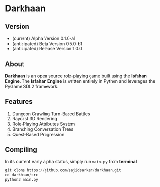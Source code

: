 # Darkhaan

## Version
- (current) Alpha Version 0.1.0-a1
- (anticipated) Beta Version 0.5.0-b1
- (anticipated) Release Version 1.0.0

## About
**Darkhaan** is an open source role-playing game built using the **Isfahan Engine**. The **Isfahan Engine** is written entirely in Python and leverages the PyGame SDL2 framework.

## Features
1. Dungeon Crawling Turn-Based Battles
2. Raycast 3D Rendering
3. Role-Playing Attributes System
4. Branching Conversation Trees
5. Quest-Based Progression

## Compiling
In its current early alpha status, simply run `main.py` from **terminal**.

```python
git clone https://github.com/sajidsarker/darkhaan.git
cd darkhaan/src
python3 main.py
```
